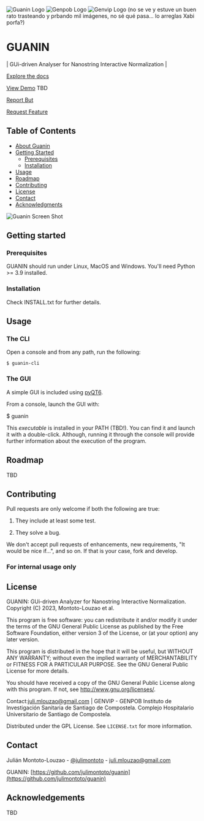 ![Guanin Logo](https://i.ibb.co/whKb1vY/logoguanin-156x156.png)
![Genpob Logo](https://genpob.eu/static/image/GenPob_logo.png)
![Genvip Logo]((https://assets.website-files.com/626aa42f9c48fb2bd944720c/626e3aaf89d043d9f7b2236e_Logo_genvip.svg)) (no se ve y estuve un buen rato trasteando y prbando mil imágenes, no sé qué pasa... lo arreglas Xabi porfa?)
  
# GUANIN

| GUi-driven Analyser for Nanostring Interactive Normalization |

[Explore the docs](https://github.com/julimontoto/guanin)

[View Demo](https://github.com/github_username/repo_name) TBD

[Report But](https://github.com/julimontoto/guanin/issues)

[Request Feature](https://github.com/github_username/repo_name/issues)

## Table of Contents

* [About Guanin](#about-guanin)
* [Getting Started](#getting-started)
  * [Prerequisites](#prerequisites)
  * [Installation](#installation)
* [Usage](#usage)
* [Roadmap](#roadmap)
* [Contributing](#contributing)
* [License](#license)
* [Contact](#contact)
* [Acknowledgments](#acknowledgements)


![Guanin Screen Shot](https://i.imgur.com/TBTcTnm.png)

## Getting started

### Prerequisites

GUANIN should run under Linux, MacOS and Windows. You'll need Python >= 3.9 installed.

### Installation

Check INSTALL.txt for further details.

## Usage

### The CLI

Open a console and from any path, run the following:

    $ guanin-cli

### The GUI

A simple GUI is included using [pyQT6](https://pypi.org/project/PyQt6/).

From a console, launch the GUI with:

   $ guanin

This *executable* is installed in your PATH (TBD!). You can find it and launch it with a double-click. Although, running it through the console will provide further information about the execution of the program.

## Roadmap

TBD

## Contributing

Pull requests are only welcome if both the following are true:

1. They include at least some test.

2. They solve a bug.

We don't accept pull requests of enhancements, new requirements, "It would be
nice if...", and so on. If that is your case, fork and develop.

### For internal usage only

## License

GUANIN: GUi-driven Analyzer for Nanostring Interactive Normalization. 
Copyright (C) 2023, Montoto-Louzao et al.

This program is free software: you can redistribute it and/or modify
it under the terms of the GNU General Public License as published by
the Free Software Foundation, either version 3 of the License, or
(at your option) any later version.

This program is distributed in the hope that it will be useful,
but WITHOUT ANY WARRANTY; without even the implied warranty of
MERCHANTABILITY or FITNESS FOR A PARTICULAR PURPOSE.  See the
GNU General Public License for more details.

You should have received a copy of the GNU General Public License
along with this program.  If not, see <http://www.gnu.org/licenses/>.

Contact:juli.mlouzao@gmail.com | GENVIP - GENPOB
Instituto de Investigación Sanitaria de Santiago de Compostela.
Complejo Hospitalario Universitario de Santiago de Compostela.

Distributed under the GPL License. See `LICENSE.txt` for more information.

## Contact

Julián Montoto-Louzao - [@julimontoto](https://twitter.com/julimontoto) - juli.mlouzao@gmail.com

GUANIN: [https://github.com/julimontoto/guanin](https://github.com/julimontoto/guanin)

## Acknowledgements

TBD
